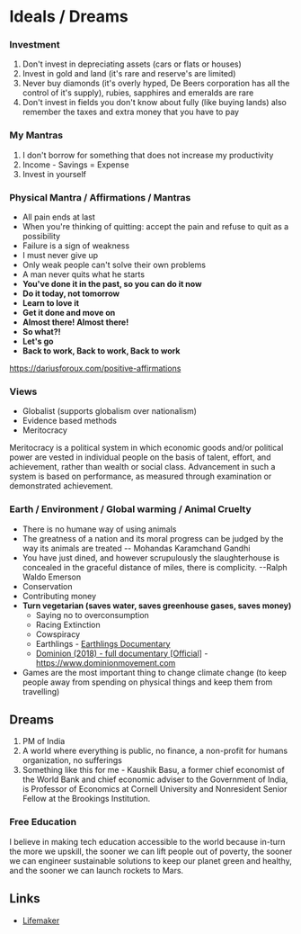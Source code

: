 # Ideals / Dreams

### Investment

1. Don't invest in depreciating assets (cars or flats or houses)
2. Invest in gold and land (it's rare and reserve's are limited)
3. Never buy diamonds (it's overly hyped, De Beers corporation has all the control of it's supply), rubies, sapphires and emeralds are rare
4. Don't invest in fields you don't know about fully (like buying lands) also remember the taxes and extra money that you have to pay

### My Mantras

1. I don't borrow for something that does not increase my productivity
2. Income - Savings = Expense
3. Invest in yourself

### Physical Mantra / Affirmations / Mantras

- All pain ends at last
- When you're thinking of quitting: accept the pain and refuse to quit as a possibility
- Failure is a sign of weakness
- I must never give up
- Only weak people can't solve their own problems
- A man never quits what he starts
- **You've done it in the past, so you can do it now**
- **Do it today, not tomorrow**
- **Learn to love it**
- **Get it done and move on**
- **Almost there! Almost there!**
- **So what?!**
- **Let's go**
- **Back to work, Back to work, Back to work**

https://dariusforoux.com/positive-affirmations

### Views

- Globalist (supports globalism over nationalism)
- Evidence based methods
- Meritocracy

Meritocracy is a political system in which economic goods and/or political power are vested in individual people on the basis of talent, effort, and achievement, rather than wealth or social class. Advancement in such a system is based on performance, as measured through examination or demonstrated achievement.

### Earth / Environment / Global warming / Animal Cruelty

- There is no humane way of using animals
- The greatness of a nation and its moral progress can be judged by the way its animals are treated -- Mohandas Karamchand Gandhi
- You have just dined, and however scrupulously the slaughterhouse is concealed in the graceful distance of miles, there is complicity. --Ralph Waldo Emerson
- Conservation
- Contributing money
- **Turn vegetarian (saves water, saves greenhouse gases, saves money)**
    - Saying no to overconsumption
    - Racing Extinction
    - Cowspiracy
    - Earthlings - [Earthlings Documentary](https://www.youtube.com/watch?v=8gqwpfEcBjI)
    - [Dominion (2018) - full documentary [Official]](https://www.youtube.com/watch?v=LQRAfJyEsko) - https://www.dominionmovement.com
- Games are the most important thing to change climate change (to keep people away from spending on physical things and keep them from travelling)

## Dreams

1. PM of India
2. A world where everything is public, no finance, a non-profit for humans organization, no sufferings
3. Something like this for me - Kaushik Basu, a former chief economist of the World Bank and chief economic adviser to the Government of India, is Professor of Economics at Cornell University and Nonresident Senior Fellow at the Brookings Institution.

### Free Education

I believe in making tech education accessible to the world because in-turn the more we upskill, the sooner we can lift people out of poverty, the sooner we can engineer sustainable solutions to keep our planet green and healthy, and the sooner we can launch rockets to Mars.

## Links

- [Lifemaker](https://www.lifemaker.us/)

